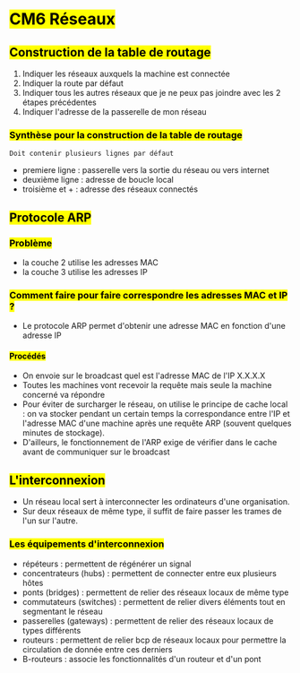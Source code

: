# <mark class="hltr-purple format">CM6 Réseaux</mark>

## <mark class="hltr-green format">Construction de la table de routage</mark>
1. Indiquer les réseaux auxquels la machine est connectée
2. Indiquer la route par défaut
3. Indiquer tous les autres réseaux que je ne peux pas joindre avec les 2 étapes précédentes
4. Indiquer l'adresse de la passerelle de mon réseau

### <mark class="hltr-pink format">Synthèse pour la construction de la table de routage</mark>
	Doit contenir plusieurs lignes par défaut
 - premiere ligne : passerelle vers la sortie du réseau ou vers internet
 - deuxième ligne : adresse de boucle local
 - troisième et + : adresse des réseaux connectés
## <mark class="hltr-green format">Protocole ARP</mark>

### <mark class="hltr-pink format">Problème</mark>
- la couche 2 utilise les adresses MAC
- la couche 3 utilise les adresses IP

### <mark class="hltr-pink format">Comment faire pour faire correspondre les adresses MAC et IP ?</mark>
- Le protocole ARP permet d'obtenir une adresse MAC en fonction d'une adresse IP

#### <mark class="hltr-blue format">Procédés</mark>
- On envoie sur le broadcast quel est l'adresse MAC de l'IP X.X.X.X
- Toutes les machines vont recevoir la requête mais seule la machine concerné va répondre
- Pour éviter de surcharger le réseau, on utilise le principe de cache local : on va stocker pendant un certain temps la correspondance entre l'IP et l'adresse MAC d'une machine après une requête ARP (souvent quelques minutes de stockage).
- D'ailleurs, le fonctionnement de l'ARP exige de vérifier dans le cache avant de communiquer sur le broadcast

## <mark class="hltr-green format">L'interconnexion</mark>

- Un réseau local sert à interconnecter les ordinateurs d'une organisation.
- Sur deux réseaux de même type, il suffit de faire passer les trames de l'un sur l'autre.
### <mark class="hltr-pink format">Les équipements d'interconnexion</mark>
- répéteurs : permettent de régénérer un signal
- concentrateurs (hubs) : permettent de connecter entre eux plusieurs hôtes
- ponts (bridges) : permettent de relier des réseaux locaux de même type
- commutateurs (switches) : permettent de relier divers éléments tout en segmentant le réseau
- passerelles (gateways) : permettent de relier des réseaux locaux de types différents
- routeurs : permettent de relier bcp de réseaux locaux pour permettre la circulation de donnée entre ces derniers
- B-routeurs : associe les fonctionnalités d'un routeur et d'un pont
